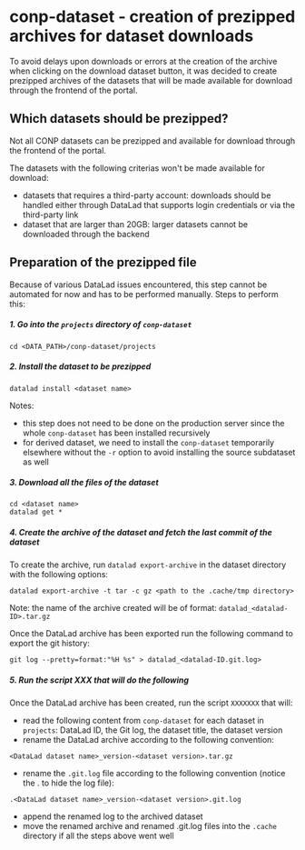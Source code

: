 # conp-dataset - creation of prezipped archives for dataset downloads

To avoid delays upon downloads or errors at the creation of the archive when clicking on 
the download dataset button, it was decided to create prezipped archives of the datasets 
that will be made available for download through the frontend of the portal.

## Which datasets should be prezipped?

Not all CONP datasets can be prezipped and available for download through the frontend of the portal. 

The datasets with the following criterias won't be made available for download:

- datasets that requires a third-party account: downloads should be handled either through DataLad that supports login credentials or via the third-party link
- dataset that are larger than 20GB: larger datasets cannot be downloaded through the backend


## Preparation of the prezipped file

Because of various DataLad issues encountered, this step cannot be automated for now and has to be
performed manually. Steps to perform this:

##### 1. Go into the `projects` directory of `conp-dataset`

```
cd <DATA_PATH>/conp-dataset/projects
```

##### 2. Install the dataset to be prezipped

```
datalad install <dataset name>
```

Notes:
 
- this step does not need to be done on the production server since the whole `conp-dataset`
has been installed recursively
- for derived dataset, we need to install the `conp-dataset` temporarily elsewhere without the `-r` 
option to avoid installing the source subdataset as well

##### 3. Download all the files of the dataset

```
cd <dataset name>
datalad get *
```

##### 4. Create the archive of the dataset and fetch the last commit of the dataset

To create the archive, run `datalad export-archive` in the dataset directory with the following options:

```
datalad export-archive -t tar -c gz <path to the .cache/tmp directory>
```

Note: the name of the archive created will be of format: `datalad_<datalad-ID>.tar.gz`

Once the DataLad archive has been exported run the following command to export the git history:

```
git log --pretty=format:"%H %s" > datalad_<datalad-ID.git.log>
```

##### 5. Run the script XXX that will do the following

Once the DataLad archive has been created, run the script `XXXXXXX` that will:

- read the following content from `conp-dataset` for each dataset in `projects`: DataLad ID, the Git log, the dataset title, the dataset version
- rename the DataLad archive according to the following convention: 
```
<DataLad dataset name>_version-<dataset version>.tar.gz
```
- rename the `.git.log` file according to the following convention (notice the . to hide the log file):
```
.<DataLad dataset name>_version-<dataset version>.git.log
```
- append the renamed log to the archived dataset
- move the renamed archive and renamed .git.log files into the `.cache` directory if all the steps above went well